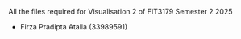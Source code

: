 All the files required for Visualisation 2 of FIT3179 Semester 2 2025 
- Firza Pradipta Atalla (33989591)
